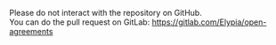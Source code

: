 Please do not interact with the repository on GitHub.  
You can do the pull request on GitLab: https://gitlab.com/Elypia/open-agreements
